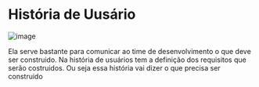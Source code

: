 # História de Uusário

![image](https://user-images.githubusercontent.com/52088444/234596693-2e7937fb-fcb7-4606-b9bf-499bee74e9a6.png)

Ela serve bastante para comunicar ao time de desenvolvimento o que deve ser construido. Na história de usuários tem a definição dos requisitos que serão costruidos. Ou seja essa história vai dizer o que precisa ser construido
